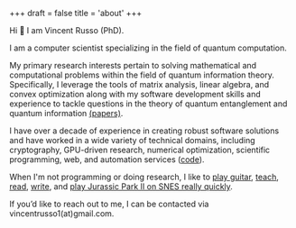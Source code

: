 +++
draft = false
title = 'about'
+++

Hi 👋 I am Vincent Russo (PhD).

I am a computer scientist specializing in the field of quantum computation.

My primary research interests pertain to solving mathematical and computational problems within the field of quantum
information theory. Specifically, I leverage the tools of matrix analysis, linear algebra, and convex optimization along
with my software development skills and experience to tackle questions in the theory of quantum entanglement and quantum
information [(papers)](/papers).

I have over a decade of experience in creating robust software solutions and have worked in a wide variety of technical
domains, including cryptography, GPU-driven research, numerical optimization, scientific programming, web, and
automation services ([code](/code)).

When I'm not programming or doing research, I like to [play guitar](https://www.youtube.com/watch?v=DpjVJ76pLMY),
[teach](http://bit.ly/lucidcode), [read](https://www.goodreads.com/captainhampton), [write](/posts), and [play Jurassic
Park II on SNES really quickly](http://speeddemosarchive.com/JurassicPark2SNES.html).

If you’d like to reach out to me, I can be contacted via vincentrusso1(at)gmail.com.
